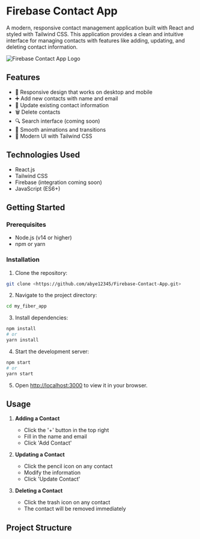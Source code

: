 # Firebase Contact App

A modern, responsive contact management application built with React and styled with Tailwind CSS. This application provides a clean and intuitive interface for managing contacts with features like adding, updating, and deleting contact information.

![Firebase Contact App Logo](https://www.gstatic.com/devrel-devsite/prod/v63a7e59e7b93b62eb99aa3751cce206090432f0c0d09ff73f0d3636dcec4ab60/firebase/images/touchicon-180.png)

## Features

- 📱 Responsive design that works on desktop and mobile
- ➕ Add new contacts with name and email
- 🔄 Update existing contact information
- 🗑️ Delete contacts
- 🔍 Search interface (coming soon)
- 💫 Smooth animations and transitions
- 🎨 Modern UI with Tailwind CSS

## Technologies Used

- React.js
- Tailwind CSS
- Firebase (integration coming soon)
- JavaScript (ES6+)

## Getting Started

### Prerequisites

- Node.js (v14 or higher)
- npm or yarn

### Installation

1. Clone the repository:

```bash
git clone <https://github.com/abye12345/Firebase-Contact-App.git>
```

2. Navigate to the project directory:

```bash
cd my_fiber_app
```

3. Install dependencies:

```bash
npm install
# or
yarn install
```

4. Start the development server:

```bash
npm start
# or
yarn start
```

5. Open [http://localhost:3000](http://localhost:3000) to view it in your browser.

## Usage

1. **Adding a Contact**

   - Click the '+' button in the top right
   - Fill in the name and email
   - Click 'Add Contact'

2. **Updating a Contact**

   - Click the pencil icon on any contact
   - Modify the information
   - Click 'Update Contact'

3. **Deleting a Contact**
   - Click the trash icon on any contact
   - The contact will be removed immediately

## Project Structure
